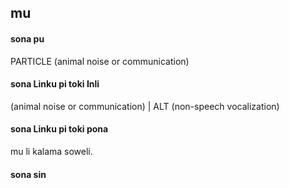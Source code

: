 ## mu

#### sona pu

PARTICLE (animal noise or communication)

#### sona Linku pi toki Inli

(animal noise or communication) | ALT (non-speech vocalization)

#### sona Linku pi toki pona

mu li kalama soweli.

#### sona sin

